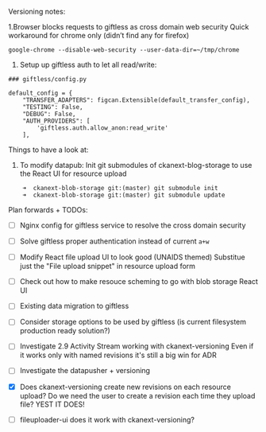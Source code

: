 Versioning notes:

1.Browser blocks requests to giftless as cross domain web security
Quick workaround for chrome only (didn’t find any for firefox)

    google-chrome --disable-web-security --user-data-dir=~/tmp/chrome
    

1. Setup up giftless auth to let all read/write:
```
### giftless/config.py

default_config = {
    "TRANSFER_ADAPTERS": figcan.Extensible(default_transfer_config),
    "TESTING": False,
    "DEBUG": False,
    "AUTH_PROVIDERS": [
        'giftless.auth.allow_anon:read_write'
    ],
```


Things to have a look at:
1. To modify datapub: Init git submodules of ckanext-blog-storage to use the React UI for resource upload

```
    ➜  ckanext-blob-storage git:(master) git submodule init
    ➜  ckanext-blob-storage git:(master) git submodule update
```

Plan forwards + TODOs:
- [ ] Nginx config for giftless service to resolve the cross domain security
- [ ] Solve giftless proper authentication instead of current `a+w`
- [ ] Modify React file upload UI to look good (UNAIDS themed)
Substitue just the "File upload snippet" in resource upload form
- [ ] Check out how to make resouce scheming to go with blob storage React UI
- [ ] Existing data migration to giftless
- [ ] Consider storage options to be used by giftless (is current filesystem production ready solution?)
- [ ] Investigate 2.9 Activity Stream working with ckanext-versioning
Even if it works only with named revisions it's still a big win for ADR
- [ ] Investigate the datapusher + versioning
- [x] Does ckanext-versioning create new revisions on each resource upload? Do we need the user to create a revision each time they upload file?
YEST IT DOES!
- [ ] fileuploader-ui does it work with ckanext-versioning?

